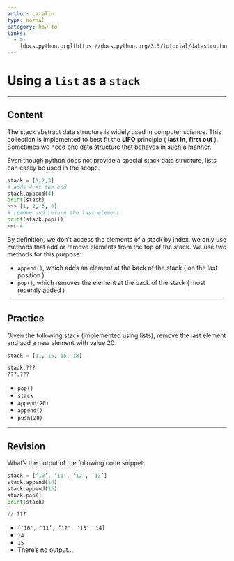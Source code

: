 ```yaml
---
author: catalin
type: normal
category: how-to
links:
  - >-
    [docs.python.org](https://docs.python.org/3.5/tutorial/datastructures.html#using-lists-as-stacks){website}
---
```


# Using a `list` as a `stack`


---

## Content

The stack abstract data structure is widely used in computer science. This collection is implemented to best fit the **LIFO** principle ( **last in**, **first out** ). Sometimes we need one data structure that behaves in such a manner.

Even though python does not provide a special stack data structure, lists can easily be used in the scope.

```python
stack = [1,2,3]
# adds 4 at the end
stack.append(4)
print(stack)
>>> [1, 2, 3, 4]
# remove and return the last element
print(stack.pop())
>>> 4
```

By definition, we don't access the elements of a stack by index, we only use methods that add or remove elements from the top of the stack. We use two methods for this purpose:

- `append()`, which adds an element at the back of the stack ( on the last position )
- `pop()`, which removes the element at the back of the stack ( most recently added )


---

## Practice

Given the following stack (implemented using lists), remove the last element and add a new element with value 20:

```python
stack = [11, 15, 16, 18]

stack.???
???.???
```

- `pop()`
- `stack`
- `append(20)`
- `append()`
- `push(20)`


---

## Revision

What’s the output of the following code snippet:

```python
stack = [‘10’, ‘11’, ‘12’, ‘13’]
stack.append(14)
stack.append(15)
stack.pop()
print(stack)

// ???
```

- `['10', '11’, ’12', '13', 14]`
- `14`
- `15`
- There’s no output...
